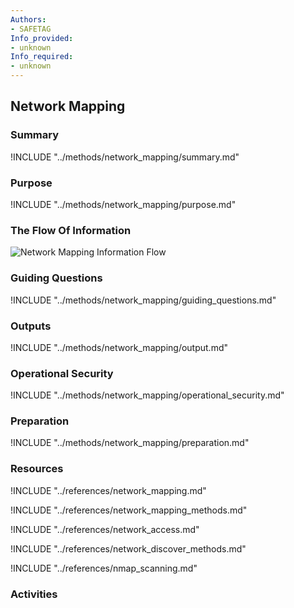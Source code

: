 ```yaml
---
Authors:
- SAFETAG
Info_provided:
- unknown
Info_required:
- unknown
---
```


## Network Mapping

### Summary
!INCLUDE "../methods/network_mapping/summary.md"

### Purpose
!INCLUDE "../methods/network_mapping/purpose.md"

### The Flow Of Information
![Network Mapping Information Flow](images/info_flows/network_mapping.svg)

### Guiding Questions
!INCLUDE "../methods/network_mapping/guiding_questions.md"




### Outputs
!INCLUDE "../methods/network_mapping/output.md"

### Operational Security
!INCLUDE "../methods/network_mapping/operational_security.md"

### Preparation
!INCLUDE "../methods/network_mapping/preparation.md"

### Resources
<div class="greybox">
!INCLUDE "../references/network_mapping.md"

!INCLUDE "../references/network_mapping_methods.md"

!INCLUDE "../references/network_access.md"

!INCLUDE "../references/network_discover_methods.md"

!INCLUDE "../references/nmap_scanning.md"

</div>

### Activities
